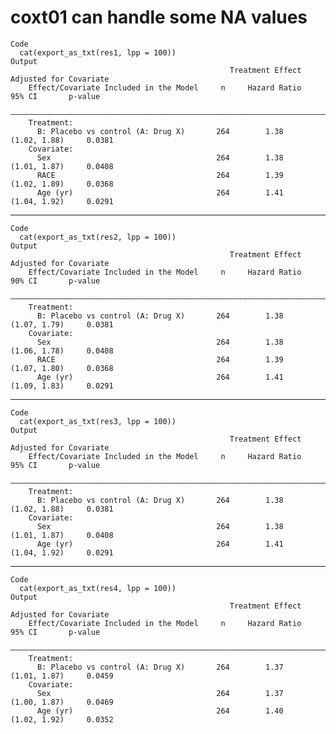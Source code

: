 # coxt01 can handle some NA values

    Code
      cat(export_as_txt(res1, lpp = 100))
    Output
                                                     Treatment Effect Adjusted for Covariate     
        Effect/Covariate Included in the Model     n     Hazard Ratio       95% CI       p-value 
        —————————————————————————————————————————————————————————————————————————————————————————
        Treatment:                                                                               
          B: Placebo vs control (A: Drug X)       264        1.38        (1.02, 1.88)     0.0381 
        Covariate:                                                                               
          Sex                                     264        1.38        (1.01, 1.87)     0.0408 
          RACE                                    264        1.39        (1.02, 1.89)     0.0368 
          Age (yr)                                264        1.41        (1.04, 1.92)     0.0291 

---

    Code
      cat(export_as_txt(res2, lpp = 100))
    Output
                                                     Treatment Effect Adjusted for Covariate     
        Effect/Covariate Included in the Model     n     Hazard Ratio       90% CI       p-value 
        —————————————————————————————————————————————————————————————————————————————————————————
        Treatment:                                                                               
          B: Placebo vs control (A: Drug X)       264        1.38        (1.07, 1.79)     0.0381 
        Covariate:                                                                               
          Sex                                     264        1.38        (1.06, 1.78)     0.0408 
          RACE                                    264        1.39        (1.07, 1.80)     0.0368 
          Age (yr)                                264        1.41        (1.09, 1.83)     0.0291 

---

    Code
      cat(export_as_txt(res3, lpp = 100))
    Output
                                                     Treatment Effect Adjusted for Covariate     
        Effect/Covariate Included in the Model     n     Hazard Ratio       95% CI       p-value 
        —————————————————————————————————————————————————————————————————————————————————————————
        Treatment:                                                                               
          B: Placebo vs control (A: Drug X)       264        1.38        (1.02, 1.88)     0.0381 
        Covariate:                                                                               
          Sex                                     264        1.38        (1.01, 1.87)     0.0408 
          Age (yr)                                264        1.41        (1.04, 1.92)     0.0291 

---

    Code
      cat(export_as_txt(res4, lpp = 100))
    Output
                                                     Treatment Effect Adjusted for Covariate     
        Effect/Covariate Included in the Model     n     Hazard Ratio       95% CI       p-value 
        —————————————————————————————————————————————————————————————————————————————————————————
        Treatment:                                                                               
          B: Placebo vs control (A: Drug X)       264        1.37        (1.01, 1.87)     0.0459 
        Covariate:                                                                               
          Sex                                     264        1.37        (1.00, 1.87)     0.0469 
          Age (yr)                                264        1.40        (1.02, 1.92)     0.0352 

